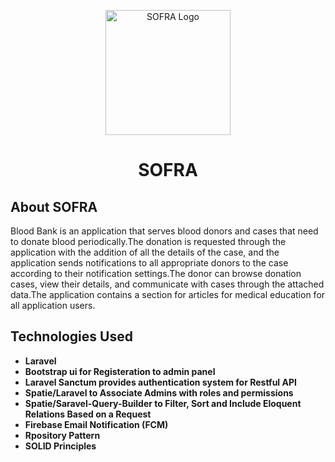 <p align="center">
    <img src="public/images/Icon.png" width="200" height="200" alt="SOFRA Logo">
     <h1 align="center">SOFRA</h1>
</p>

## About SOFRA

Blood Bank is an application that serves blood donors and cases that need to donate blood periodically.The donation is requested through the application with the addition of all the details of the case, and the application sends notifications to all appropriate donors to the case according to their notification settings.The donor can browse donation cases, view their details, and communicate with cases through the attached data.The application contains a section for articles for medical education for all application users.

## Technologies Used

- **Laravel**
- **Bootstrap ui for Registeration to admin panel**
- **Laravel Sanctum provides authentication system for Restful API**
- **Spatie/Laravel to Associate Admins with roles and permissions**
- **Spatie/Saravel-Query-Builder to Filter, Sort and Include Eloquent Relations Based on a Request**
- **Firebase Email Notification (FCM)**
- **Rpository Pattern**
- **SOLID Principles**

